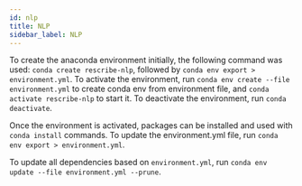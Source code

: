 ```yaml
---
id: nlp
title: NLP
sidebar_label: NLP
---
```


To create the anaconda environment initially, the following command was used: `conda create rescribe-nlp`, followed by `conda env export > environment.yml`. To activate the environment, run `conda env create --file environment.yml` to create conda env from environment file, and `conda activate rescribe-nlp` to start it. To deactivate the environment, run `conda deactivate`.

Once the environment is activated, packages can be installed and used with `conda install` commands. To update the environment.yml file, run `conda env export > environment.yml`.

To update all dependencies based on `environment.yml`, run `conda env update --file environment.yml --prune`.
